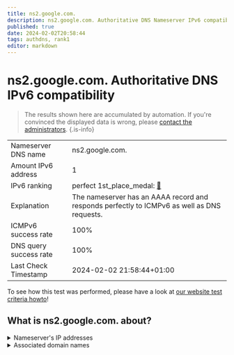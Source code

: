 ```yaml
---
title: ns2.google.com.
description: ns2.google.com. Authoritative DNS Nameserver IPv6 compatibility
published: true
date: 2024-02-02T20:58:44
tags: authdns, rank1
editor: markdown
---
```


# ns2.google.com. Authoritative DNS IPv6 compatibility

> The results shown here are accumulated by automation. If you're convinced the displayed data is wrong, please [contact the administrators](/howto/chat). 
{.is-info}




|   |   |
| - | - |
| Nameserver DNS name | ns2.google.com.
| Amount IPv6 address | 1
| IPv6 ranking | perfect 1st_place_medal: [🔗](/howto/ranking) |
| Explanation | The nameserver has an AAAA record and responds perfectly to ICMPv6 as well as DNS requests. |
| ICMPv6 success rate | 100%|
| DNS query success rate | 100% |
| Last Check Timestamp | 2024-02-02 21:58:44+01:00 |

To see how this test was performed, please have a look at [our website test criteria howto](/howto/testcriteria/authdns)!


## What is ns2.google.com. about?




<details>
<summary>Nameserver's IP addresses</summary>

2001:4860:4802:34::a

</details>



<details>
<summary>Associated domain names</summary>

google.com

</details>
